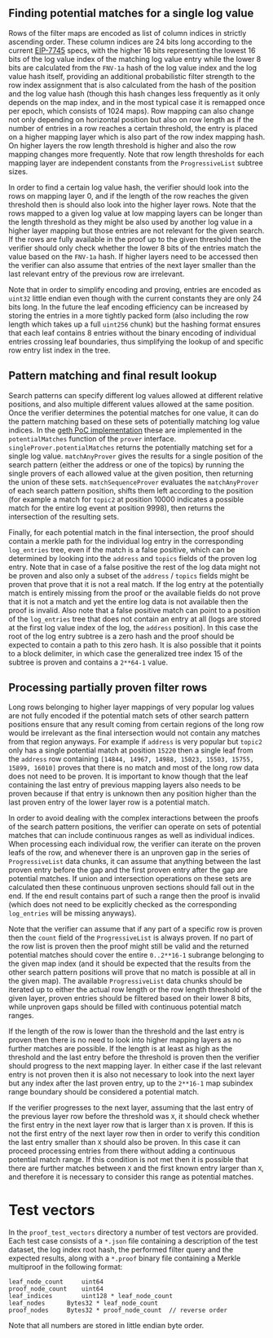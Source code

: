 ## Finding potential matches for a single log value

Rows of the filter maps are encoded as list of column indices in strictly ascending order. These column indices are 24 bits long according to the current [EIP-7745](https://eips.ethereum.org/EIPS/eip-7745) specs, with the higher 16 bits representing the lowest 16 bits of the log value index of the matching log value entry while the lower 8 bits are calculated from the `FNV-1a` hash of the log value index and the log value hash itself, providing an additional probabilistic filter strength to the row index assignment that is also calculated from the hash of the position and the log value hash (though this hash changes less frequently as it only depends on the map index, and in the most typical case it is remapped once per epoch, which consists of 1024 maps). Row mapping can also change not only depending on horizontal position but also on row length as if the number of entries in a row reaches a certain threshold, the entry is placed on a higher mapping layer which is also part of the row index mapping hash. On higher layers the row length threshold is higher and also the row mapping changes more frequently. Note that row length thresholds for each mapping layer are independent constants from the `ProgressiveList` subtree sizes.

In order to find a certain log value hash, the verifier should look into the rows on mapping layer 0, and if the length of the row reaches the given threshold then is should also look into the higher layer rows. Note that the rows mapped to a given log value at low mapping layers can be longer than the length threshold as they might be also used by another log value in a higher layer mapping but those entries are not relevant for the given search. If the rows are fully available in the proof up to the given threshold then the verifier should only check whether the lower 8 bits of the entries match the value based on the `FNV-1a` hash. If higher layers need to be accessed then the verifier can also assume that entries of the next layer smaller than the last relevant entry of the previous row are irrelevant.

Note that in order to simplify encoding and proving, entries are encoded as `uint32` little endian even though with the current constants they are only 24 bits long. In the future the leaf encoding efficiency can be increased by storing the entries in a more tightly packed form (also including the row length which takes up a full `uint256` chunk) but the hashing format ensures that each leaf contains 8 entries without the binary encoding of individual entries crossing leaf boundaries, thus simplifying the lookup of and specific row entry list index in the tree.

## Pattern matching and final result lookup

Search patterns can specify different log values allowed at different relative positions, and also multiple different values allowed at the same position. Once the verifier determines the potential matches for one value, it can do the pattern matching based on these sets of potentially matching log value indices. In the [geth PoC implementation](https://github.com/zsfelfoldi/go-ethereum/blob/proof-poc/core/filtermaps/proof.go) these are implemented in the `potentialMatches` function of the `prover` interface. `singleProver.potentialMatches` returns the potentially matching set for a single log value. `matchAnyProver` gives the results for a single position of the search pattern (either the address or one of the topics) by running the single provers of each allowed value at the given position, then returning the union of these sets. `matchSequenceProver` evaluates the `matchAnyProver` of each search pattern position, shifts them left according to the position (for example a match for `topic2` at position 10000 indicates a possible match for the entire log event at position 9998), then returns the intersection of the resulting sets. 

Finally, for each potential match in the final intersection, the proof should contain a merkle path for the individual log entry in the corresponding `log_entries` tree, even if the match is a false positive, which can be determined by looking into the `address` and `topics` fields of the proven log entry. Note that in case of a false positive the rest of the log data might not be proven and also only a subset of the `address` / `topics` fields might be proven that prove that it is not a real match. If the log entry at the potentially match is entirely missing from the proof or the available fields do not prove that it is not a match and yet the entire log data is not available then the proof is invalid. Also note that a false positive match can point to a position of the `log_entries` tree that does not contain an entry at all (logs are stored at the first log value index of the log, the `address` position). In this case the root of the log entry subtree is a zero hash and the proof should be expected to contain a path to this zero hash. It is also possible that it points to a block delimiter, in which case the generalized tree index 15 of the subtree is proven and contains a `2**64-1` value.

## Processing partially proven filter rows

Long rows belonging to higher layer mappings of very popular log values are not fully encoded if the potential match sets of other search pattern positions ensure that any result coming from certain regions of the long row would be irrelevant as the final intersection would not contain any matches from that region anyways. For example if `address` is very popular but `topic2` only has a single potential match at position `15220` then a single leaf from the `address` row containing `[14844, 14967, 14988, 15023, 15503, 15755, 15899, 16010]` proves that there is no match and most of the long row data does not need to be proven. It is important to know though that the leaf containing the last entry of previous mapping layers also needs to be proven because if that entry is unknown then any position higher than the last proven entry of the lower layer row is a potential match.

In order to avoid dealing with the complex interactions between the proofs of the search pattern positions, the verifier can operate on sets of potential matches that can include continuous ranges as well as individual indices. When processing each individual row, the verifier can iterate on the proven leafs of the row, and whenever there is an unproven gap in the series of `ProgressiveList` data chunks, it can assume that anything between the last proven entry before the gap and the first proven entry after the gap are potential matches. If union and intersection operations on these sets are calculated then these continuous unproven sections should fall out in the end. If the end result contains part of such a range then the proof is invalid (which does not need to be explicitly checked as the corresponding `log_entries` will be missing anyways).

Note that the verifier can assume that if any part of a specific row is proven then the `count` field of the `ProgressiveList` is always proven. If no part of the row list is proven then the proof might still be valid and the returned potential matches should cover the entire `0..2**16-1` subrange belonging to the given map index (and it should be expected that the results from the other search pattern positions will prove that no match is possible at all in the given map). The available `ProgressiveList` data chunks should be iterated up to either the actual row length or the row length threshold of the given layer, proven entries should be filtered based on their lower 8 bits, while unproven gaps should be filled with continuous potential match ranges.

If the length of the row is lower than the threshold and the last entry is proven then there is no need to look into higher mapping layers as no further matches are possible. If the length is at least as high as the threshold and the last entry before the threshold is proven then the verifier should progress to the next mapping layer. In either case if the last relevant entry is not proven then it is also not necessary to look into the next layer but any index after the last proven entry, up to the `2**16-1` map subindex range boundary should be considered a potential match.

If the verifier progresses to the next layer, assuming that the last entry of the previous layer row before the threshold was `X`, it should check whether the first entry in the next layer row that is larger than `X` is proven. If this is not the first entry of the next layer row then in order to verify this condition the last entry smaller than `X` should also be proven. In this case it can proceed processing entries from there without adding a continuous potential match range. If this condition is not met then it is possible that there are further matches between `X` and the first known entry larger than `X`, and therefore it is necessary to consider this range as potential matches.

# Test vectors

In the `proof_test_vectors` directory a number of test vectors are provided. Each test case consists of a `*.json` file containing a description of the test dataset, the log index root hash, the performed filter query and the expected results, along with a `*.proof` binary file containing a Merkle multiproof in the following format:

```
leaf_node_count		uint64
proof_node_count	uint64
leaf_indices		uint128 * leaf_node_count
leaf_nodes		Bytes32 * leaf_node_count
proof_nodes		Bytes32 * proof_node_count	// reverse order
```

Note that all numbers are stored in little endian byte order.


```
